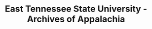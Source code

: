 ---
layout: repo
title: "East Tennessee State University - Archives of Appalachia"
id: 6031
permalink: repos/6031/
---